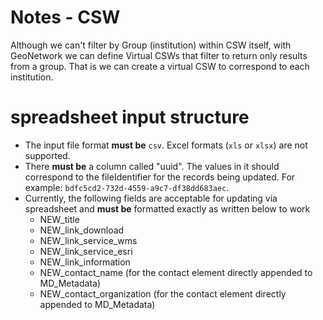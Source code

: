 # Notes - CSW

Although we can't filter by Group (institution) within CSW itself, with GeoNetwork we can define Virtual CSWs that filter to return only results from a group. That is we can create a virtual CSW to correspond to each institution.

# spreadsheet input structure
- The input file format **must be** `csv`. Excel formats (`xls` or `xlsx`) are not supported.
- There **must be** a column called "uuid". The values in it should correspond to the fileIdentifier for the records being updated. For example: `bdfc5cd2-732d-4559-a9c7-df38dd683aec`.
- Currently, the following fields are acceptable for updating via spreadsheet and **must be** formatted exactly as written below to work
  + NEW_title
  + NEW_link_download
  + NEW_link_service_wms
  + NEW_link_service_esri
  + NEW_link_information
  + NEW_contact_name (for the contact element directly appended to MD_Metadata)
  + NEW_contact_organization (for the contact element directly appended to MD_Metadata)
